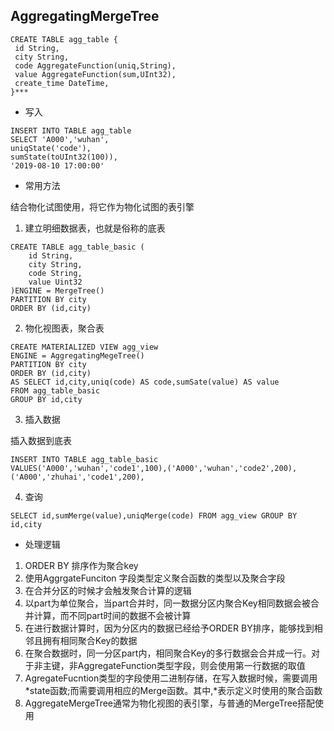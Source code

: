 ## AggregatingMergeTree

```
CREATE TABLE agg_table {
 id String,
 city String,
 code AggregateFunction(uniq,String),
 value AggregateFunction(sum,UInt32),
 create_time DateTime,
}***
```



- 写入

```
INSERT INTO TABLE agg_table
SELECT 'A000','wuhan',
uniqState('code'),
sumState(toUInt32(100)),
'2019-08-10 17:00:00'
```



- 常用方法

结合物化试图使用，将它作为物化试图的表引擎



1. 建立明细数据表，也就是俗称的底表

```
CREATE TABLE agg_table_basic (
	id String,
	city String,
	code String,
	value Uint32
)ENGINE = MergeTree()
PARTITION BY city
ORDER BY (id,city)
```



2. 物化视图表，聚合表

```
CREATE MATERIALIZED VIEW agg_view
ENGINE = AggregatingMegeTree()
PARTITION BY city
ORDER BY (id,city)
AS SELECT id,city,uniq(code) AS code,sumSate(value) AS value
FROM agg_table_basic
GROUP BY id,city
```



3. 插入数据

插入数据到底表

```
INSERT INTO TABLE agg_table_basic
VALUES('A000','wuhan','code1',100),('A000','wuhan','code2',200),('A000','zhuhai','code1',200),
```



4. 查询

```
SELECT id,sumMerge(value),uniqMerge(code) FROM agg_view GROUP BY id,city
```



- 处理逻辑

1. ORDER BY 排序作为聚合key
2. 使用AggrgateFunciton 字段类型定义聚合函数的类型以及聚合字段
3. 在合并分区的时候才会触发聚合计算的逻辑
4. 以part为单位聚合，当part合并时，同一数据分区内聚合Key相同数据会被合并计算，而不同part时间的数据不会被计算
5. 在进行数据计算时，因为分区内的数据已经给予ORDER BY排序，能够找到相邻且拥有相同聚合Key的数据
6. 在聚合数据时，同一分区part内，相同聚合Key的多行数据会合并成一行。对于非主键，非AggregateFunction类型字段，则会使用第一行数据的取值
7. AgregateFucntion类型的字段使用二进制存储，在写入数据时候，需要调用 *state函数;而需要调用相应的Merge函数。其中,*表示定义时使用的聚合函数
8. AggregateMergeTree通常为物化视图的表引擎，与普通的MergeTree搭配使用


